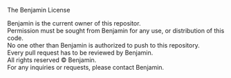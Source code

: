 The Benjamin License  
  
Benjamin is the current owner of this repositor.  
Permission must be sought from Benjamin for any use, or distribution of this code.  
No one other than Benjamin is authorized to push to this repository.  
Every pull request has to be reviewed by Benjamin.  
All rights reserved © Benjamin.  
For any inquiries or requests, please contact Benjamin.  
